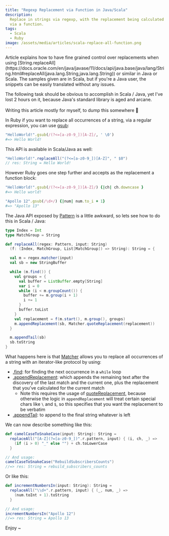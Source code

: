 ```yaml
---
title: "Regexp Replacement via Function in Java/Scala"
description:
  Replace in strings via regexp, with the replacement being calculated
  via a function.
tags:
  - Scala
  - Ruby
image: /assets/media/articles/scala-replace-all-function.png
---
```


<p class="intro withcap" markdown="1">
  Article explains how to have fine grained control over replacements when using [String.replaceAll](https://docs.oracle.com/en/java/javase/11/docs/api/java.base/java/lang/String.html#replaceAll(java.lang.String,java.lang.String)) or similar in Java or Scala. The samples given are in Scala, but if you're a Java user, the snippets can be easily translated without any issues.
</p>

<p class='info-bubble' markdown='1'>
  The following task should be obvious to accomplish in Scala / Java,
  yet I've lost 2 hours on it, because Java's standard library is aged
  and arcane.
  <br/><br/>
  Writing this article mostly for myself, to dump this somewhere 🙂
</p>

In Ruby if  you want to replace all occurrences of a string, via a regular expression, you can use [gsub](https://ruby-doc.org/core-2.6.5/String.html#method-i-gsub):

```ruby
"HelloWorld!".gsub(/(?<=[a-z0-9_])[A-Z]/, ' \0')
#=> Hello World!
```

This API is available in Scala/Java as well:

```scala
"HelloWorld!".replaceAll("(?<=[a-z0-9_])[A-Z]", " $0")
// res: String = Hello World!
```

However Ruby goes one step further and accepts as the replacement a function block:

```ruby
"HelloWorld!".gsub(/(?<=[a-z0-9_])[A-Z]/) {|ch| ch.downcase }
#=> Hello world!

"Apollo 12".gsub(/\d+/) {|num| num.to_i + 1}
#=> "Apollo 13"
```

The Java API exposed by [Pattern](https://docs.oracle.com/en/java/javase/11/docs/api/java.base/java/util/regex/Pattern.html) is a little awkward, so lets see how to do this in Scala / Java:

```scala
type Index = Int
type MatchGroup = String

def replaceAll(regex: Pattern, input: String)
  (f: (Index, MatchGroup, List[MatchGroup]) => String): String = {

  val m = regex.matcher(input)
  val sb = new StringBuffer

  while (m.find()) {
    val groups = {
      val buffer = ListBuffer.empty[String]
      var i = 0
      while (i < m.groupCount()) {
        buffer += m.group(i + 1)
        i += 1
      }
      buffer.toList
    }
    val replacement = f(m.start(), m.group(), groups)
    m.appendReplacement(sb, Matcher.quoteReplacement(replacement))
  }

  m.appendTail(sb)
  sb.toString
}
```

What happens here is that [Matcher](https://docs.oracle.com/en/java/javase/11/docs/api/java.base/java/util/regex/Matcher.html) allows you to replace all occurrences of a string with an iterator-like protocol by using:

- [.find](https://docs.oracle.com/en/java/javase/11/docs/api/java.base/java/util/regex/Matcher.html#find()): for finding the next occurrence in a `while` loop
- [.appendReplacement](https://docs.oracle.com/en/java/javase/11/docs/api/java.base/java/util/regex/Matcher.html#appendReplacement(java.lang.StringBuilder,java.lang.String)): which appends the remaining text after the discovery of the last match and the current one, plus the replacement that you've calculated for the current match
  - Note this requires the usage of [quoteReplacement](https://docs.oracle.com/en/java/javase/11/docs/api/java.base/java/util/regex/Matcher.html#quoteReplacement(java.lang.String)), because otherwise the logic in `appendReplacement` will treat certain special chars like `\` and `$`, so this specifies that you want the replacement to be verbatim
- [.appendTail](https://docs.oracle.com/en/java/javase/11/docs/api/java.base/java/util/regex/Matcher.html#appendTail(java.lang.StringBuilder)): to append to the final string whatever is left

We can now describe something like this:

```scala
def camelCaseToSnakeCase(input: String): String =
  replaceAll("[A-Z](?=[a-z0-9_])".r.pattern, input) { (i, ch, _) =>
    (if (i > 0) "_" else "") + ch.toLowerCase
  }

// And usage:
camelCaseToSnakeCase("RebuildSubscribersCounts")
//=> res: String = rebuild_subscribers_counts
```

Or like this:

```scala
def incrementNumbersIn(input: String): String =
  replaceAll("\\d+".r.pattern, input) { (_, num, _) =>
    (num.toInt + 1).toString
  }

// And usage:
incrementNumbersIn("Apollo 12")
//=> res: String = Apollo 13
```

Enjoy ~
